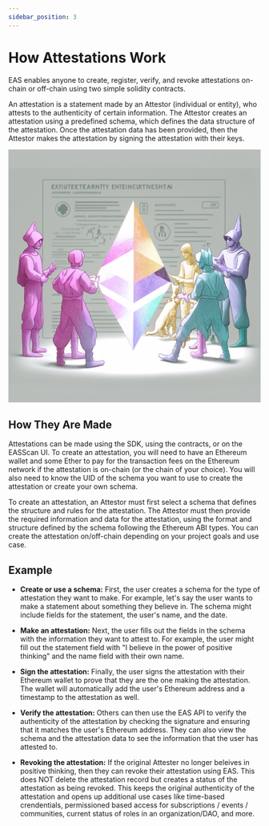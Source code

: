 ```yaml
---
sidebar_position: 3
---
```


# How Attestations Work
EAS enables anyone to create, register, verify, and revoke attestations on-chain or off-chain using two simple solidity contracts.

An attestation is a statement made by an Attestor (individual or entity), who attests to the authenticity of certain information. The Attestor creates an attestation using a predefined schema, which defines the data structure of the attestation. Once the attestation data has been provided, then the Attestor makes the attestation by signing the attestation with their keys. 

![Types of Attestations](./img/types-of-attestations.png)

## How They Are Made
Attestations can be made using the SDK, using the contracts, or on the EASScan UI. To create an attestation, you will need to have an Ethereum wallet and some Ether to pay for the transaction fees on the Ethereum network if the attestation is on-chain (or the chain of your choice). You will also need to know the UID of the schema you want to use to create the attestation or create your own schema.

To create an attestation, an Attestor must first select a schema that defines the structure and rules for the attestation. The Attestor must then provide the required information and data for the attestation, using the format and structure defined by the schema following the Ethereum ABI types. You can create the attestation on/off-chain depending on your project goals and use case. 

## Example
- **Create or use a schema:** First, the user creates a schema for the type of attestation they want to make. For example, let's say the user wants to make a statement about something they believe in. The schema might include fields for the statement, the user's name, and the date.

- **Make an attestation:** Next, the user fills out the fields in the schema with the information they want to attest to. For example, the user might fill out the statement field with "I believe in the power of positive thinking" and the name field with their own name.

- **Sign the attestation:** Finally, the user signs the attestation with their Ethereum wallet to prove that they are the one making the attestation. The wallet will automatically add the user's Ethereum address and a timestamp to the attestation as well.

- **Verify the attestation:** Others can then use the EAS API to verify the authenticity of the attestation by checking the signature and ensuring that it matches the user's Ethereum address. They can also view the schema and the attestation data to see the information that the user has attested to.

- **Revoking the attestation:** If the original Attester no longer beleives in positive thinking, then they can revoke their attestation using EAS. This does NOT delete the attestation record but creates a status of the attestation as being revoked. This keeps the original authenticity of the attestation and opens up additional use cases like time-based crendentials, permissioned based access for subscriptions / events / communities, current status of roles in an organization/DAO, and more.
